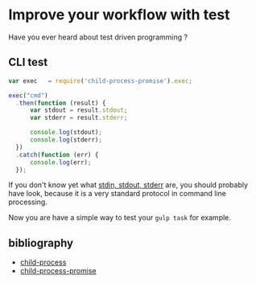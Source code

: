 # Improve your workflow with test

Have you ever heard about test driven programming ?

## CLI test

```javascript
var exec   = require('child-process-promise').exec;

exec("cmd")
  .then(function (result) {
      var stdout = result.stdout;
      var stderr = result.stderr;

      console.log(stdout);
      console.log(stderr);
  })
  .catch(function (err) {
      console.log(err);
  });
```

If you don't know yet what [stdin, stdout, stderr]() are, you should probably have look, because it is a very standard protocol in command line processing.

Now you are have a simple way to test your `gulp task` for example.

## bibliography

* [child-process]()
* [child-process-promise]()